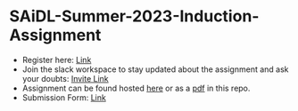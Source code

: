 # SAiDL-Summer-2023-Induction-Assignment

-   Register here: [Link]()
-   Join the slack workspace to stay updated about the assignment and ask your doubts: [Invite Link]()
-   Assignment can be found hosted [here]() or as a [pdf]() in this repo.
-   Submission Form: [Link]()
